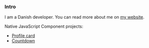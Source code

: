 ### Intro

I am a Danish developer. You can read more about me on [my website](https://www.tbc.codes).

Native JavaScript Component projects:
- [Profile card](https://github.com/darkrunedk/Profile-card)
- [Countdown](https://github.com/darkrunedk/Countdown)

<!-- Needs more info here -->

<!--
**darkrunedk/darkrunedk** is a ✨ _special_ ✨ repository because its `README.md` (this file) appears on your GitHub profile.

Here are some ideas to get you started:

- 🔭 I’m currently working on ...
- 🌱 I’m currently learning ...
- 👯 I’m looking to collaborate on ...
- 🤔 I’m looking for help with ...
- 💬 Ask me about ...
- 📫 How to reach me: ...
- 😄 Pronouns: ...
- ⚡ Fun fact: ...
-->
